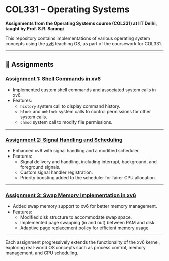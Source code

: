 # COL331 – Operating Systems  
**Assignments from the Operating Systems course (COL331) at IIT Delhi, taught by Prof. S.R. Sarangi**

This repository contains implementations of various operating system concepts using the [xv6](https://github.com/mit-pdos/xv6-public) teaching OS, as part of the coursework for COL331.

---

## 📁 Assignments

### [Assignment 1: Shell Commands in xv6](./Assignment_1_Shell_Commands)
- Implemented custom shell commands and associated system calls in xv6.
- Features:
  - `history` system call to display command history.
  - `block` and `unblock` system calls to control permissions for other system calls.
  - `chmod` system call to modify file permissions.

---

### [Assignment 2: Signal Handling and Scheduling](./Assignment_2_Signals_and_Scheduling)
- Enhanced xv6 with signal handling and a modified scheduler.
- Features:
  - Signal delivery and handling, including interrupt, background, and foreground signals.
  - Custom signal handler registration.
  - Priority boosting added to the scheduler for fairer CPU allocation.

---

### [Assignment 3: Swap Memory Implementation in xv6](./Assignment_3_Swap_Memory)
- Added swap memory support to xv6 for better memory management.
- Features:
  - Modified disk structure to accommodate swap space.
  - Implemented page swapping (in and out) between RAM and disk.
  - Adaptive page replacement policy for efficient memory usage.

---

Each assignment progressively extends the functionality of the xv6 kernel, exploring real-world OS concepts such as process control, memory management, and CPU scheduling.
